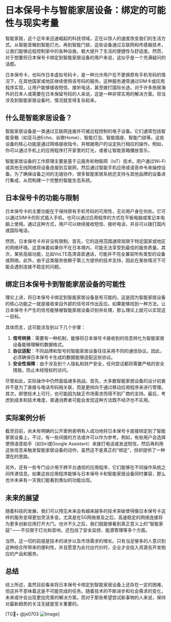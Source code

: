 # 日本保号卡与智能家居设备：绑定的可能性与现实考量

智能家居，这个近年来迅速崛起的科技领域，正在以惊人的速度改变我们的生活方式。从智能音箱到智能灯光，再到智能门锁，这些设备通过互联网和传感器技术，让我们能够远程控制家中的各种设施，极大提升了生活的便捷性与舒适度。然而，对于想要将日本保号卡绑定到智能家居设备的用户来说，这似乎是一个充满疑问的话题。

日本保号卡，也叫作日本虚拟号码卡，是一种允许用户在不更换原有手机号码的情况下，在其他国家或地区继续使用该号码的服务。这种服务通常通过SIM卡或应用程序实现，让用户能够接收短信、接听电话，甚至拨打国际长途。对于许多旅居海外的日本人或需要在日本保留号码的人来说，这是一种非常实用的解决方案。但当涉及到智能家居设备时，情况就变得复杂起来。

## 什么是智能家居设备？

智能家居设备是一类通过互联网连接并可被远程控制的电子设备。它们通常包括智能音箱（如亚马逊Echo、谷歌Home）、智能灯泡、智能插座、智能门锁等。这些设备的核心功能是通过网络接收指令，并根据用户的设定执行相应的操作。例如，你可以通过手机上的应用程序打开家里的灯光，或者让智能音箱播放音乐。

智能家居设备的工作原理主要是基于云服务和物联网（IoT）技术。用户通过Wi-Fi或其他无线网络将设备连接到互联网，然后通过智能手机应用或语音命令来操控设备。为了确保设备之间的无缝协作，很多智能家居系统还支持与其他品牌的设备进行集成，从而构建一个完整的智能生态系统。

## 日本保号卡的功能与限制

日本保号卡的主要功能在于保持原有手机号码的可用性，无论用户身在何处。它可以通过SIM卡的形式插入手机，也可以通过应用程序的方式在平板电脑或笔记本电脑上使用。通过这种方式，用户可以继续接收短信、接听电话，并且可以拨打国内或国际电话。

然而，日本保号卡并非没有限制。首先，它的适用范围通常局限于特定国家或地区的网络环境。这意味着如果你不在日本境内，可能无法享受到最佳的服务质量。其次，某些高级功能，比如VoLTE高清语音通话，可能并不完全兼容所有类型的设备或网络。此外，由于这类服务依赖于第三方提供的技术支持，因此在某些情况下可能会遇到连接不稳定的问题。

## 绑定日本保号卡到智能家居设备的可能性

理论上讲，将日本保号卡绑定到智能家居设备是有可能的。这是因为智能家居设备的核心功能之一就是接收来自外部的信号并作出反应。如果能够找到一种方法，让日本保号卡产生的信号能够被智能家居设备识别并处理，那么理论上就可以实现这一目标。

具体而言，这可能涉及到以下几个步骤：
1. **信号转换**：需要有一种机制，能够将日本保号卡接收到的信息转化为智能家居设备能够理解的数据格式。
2. **协议适配**：不同品牌和型号的智能家居设备往往采用不同的通信协议。因此，必须确保日本保号卡生成的数据能够适配这些协议。
3. **安全性保障**：由于涉及到个人隐私和财产安全，任何尝试都将需要严格的安全措施，防止未经授权的访问。

尽管如此，实际操作中仍然面临诸多挑战。首先，大多数智能家居设备的设计初衷并不是为了直接与电话号码相关联，而是更倾向于通过移动应用程序来进行管理。其次，即使技术上可行，也可能因为缺乏市场需求而得不到厂商的支持。最后，考虑到成本和技术难度，普通消费者可能会发现这种方法既不经济也不实用。

## 实际案例分析

截至目前，尚未有明确的公开案例表明有人成功地将日本保号卡直接绑定到了智能家居设备上。不过，有一些间接的方法或许可以作为参考。例如，有些用户会选择使用语音助手（如Siri或Google Assistant）来拨打电话或发送短信，然后再利用这些信息来触发智能家居设备的动作。虽然这不是真正的“绑定”，但却提供了一种潜在的思路。

另外，还有一些专门设计用于跨平台通信的应用程序，它们能够在不同操作系统之间传递信息。如果这些应用程序能够与日本保号卡和智能家居设备同时兼容，那么也许未来有一天我们能看到类似的功能出现。

## 未来的展望

随着科技的发展，我们可以预见未来会有越来越多的技术突破使得像日本保号卡这样的服务变得更加灵活多变。尤其是在5G网络普及之后，高速稳定的网络连接将为更多创新应用打开大门。也许不久之后，我们就能够看到真正意义上的“智能家庭”——不仅限于灯光和音响，还包括了安全监控、能源管理等多个方面。

当然，这一切的前提是技术的进步以及市场需求的增长。只有当足够多的人意识到这种结合所带来的便利性，并且愿意为此付出代价时，企业才会投入资源去开发相应的产品和服务。

## 总结

综上所述，虽然目前看来将日本保号卡绑定到智能家居设备上还存在一定的困难，但这并不意味着这是不可能完成的任务。随着技术的不断进步和社会需求的变化，未来或许会出现更加完善的解决方案。而对于那些希望尝试新事物的人来说，保持对最新趋势的关注无疑是至关重要的。

[TG💪+ @jx0703 ![Image](https://github.com/user-attachments/assets/dbca1d08-cadb-493c-b0ec-ad6f7a83f270)]